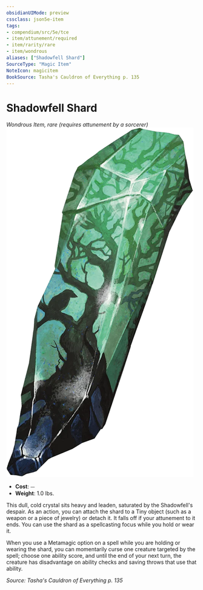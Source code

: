 ```yaml
---
obsidianUIMode: preview
cssclass: json5e-item
tags:
- compendium/src/5e/tce
- item/attunement/required
- item/rarity/rare
- item/wondrous
aliases: ["Shadowfell Shard"]
SourceType: "Magic Item"
NoteIcon: magicitem
BookSource: Tasha's Cauldron of Everything p. 135
---
```

# Shadowfell Shard
*Wondrous Item, rare (requires attunement by a sorcerer)*  
![](/3-Mechanics/CLI/items/img/shadowfell-shard.webp#right)  

- **Cost**: ⏤
- **Weight**: 1.0 lbs.

This dull, cold crystal sits heavy and leaden, saturated by the Shadowfell's despair. As an action, you can attach the shard to a Tiny object (such as a weapon or a piece of jewelry) or detach it. It falls off if your attunement to it ends. You can use the shard as a spellcasting focus while you hold or wear it.

When you use a Metamagic option on a spell while you are holding or wearing the shard, you can momentarily curse one creature targeted by the spell; choose one ability score, and until the end of your next turn, the creature has disadvantage on ability checks and saving throws that use that ability.

*Source: Tasha's Cauldron of Everything p. 135*